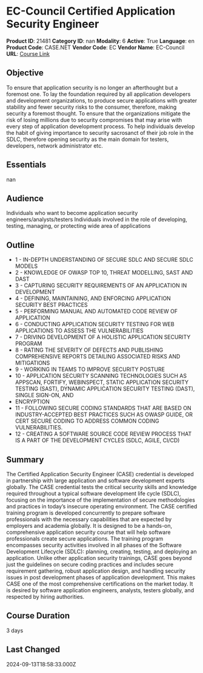 # EC-Council Certified Application Security Engineer

**Product ID**: 21481
**Category ID**: nan
**Modality**: 6
**Active**: True
**Language**: en
**Product Code**: CASE.NET
**Vendor Code**: EC
**Vendor Name**: EC-Council
**URL**: [Course Link](https://www.fastlaneus.com/course/ec-case.net)

## Objective
To ensure that application security is no longer an afterthought but a foremost one. To lay the foundation required by all application developers and development organizations, to produce secure applications with greater stability and fewer security risks to the consumer, therefore, making security a foremost thought. To ensure that the organizations mitigate the risk of losing millions due to security compromises that may arise with every step of application development process. To help individuals develop the habit of giving importance to security sacrosanct of their job role in the SDLC, therefore opening security as the main domain for testers, developers, network administrator etc.

## Essentials
nan

## Audience
Individuals who want to become application security engineers/analysts/testers Individuals involved in the role of developing, testing, managing, or protecting wide area of applications

## Outline
- 1 - IN-DEPTH UNDERSTANDING OF SECURE SDLC AND SECURE SDLC MODELS
- 2 - KNOWLEDGE OF OWASP TOP 10, THREAT MODELLING, SAST AND DAST
- 3 - CAPTURING SECURITY REQUIREMENTS OF AN APPLICATION IN DEVELOPMENT
- 4 - DEFINING, MAINTAINING, AND ENFORCING APPLICATION SECURITY BEST PRACTICES
- 5 - PERFORMING MANUAL AND AUTOMATED CODE REVIEW OF APPLICATION
- 6 - CONDUCTING APPLICATION SECURITY TESTING FOR WEB APPLICATIONS TO ASSESS THE VULNERABILITIES
- 7 - DRIVING DEVELOPMENT OF A HOLISTIC APPLICATION SECURITY PROGRAM
- 8 - RATING THE SEVERITY OF DEFECTS AND PUBLISHING COMPREHENSIVE REPORTS DETAILING ASSOCIATED RISKS AND MITIGATIONS
- 9 - WORKING IN TEAMS TO IMPROVE SECURITY POSTURE
- 10 - APPLICATION SECURITY SCANNING TECHNOLOGIES SUCH AS APPSCAN, FORTIFY, WEBINSPECT, STATIC APPLICATION SECURITY TESTING (SAST), DYNAMIC APPLICATION SECURITY TESTING (DAST), SINGLE SIGN-ON, AND
- ENCRYPTION
- 11 - FOLLOWING SECURE CODING STANDARDS THAT ARE BASED ON INDUSTRY-ACCEPTED BEST PRACTICES SUCH AS OWASP GUIDE, OR CERT SECURE CODING TO ADDRESS COMMON CODING VULNERABILITIES.
- 12 - CREATING A SOFTWARE SOURCE CODE REVIEW PROCESS THAT IS A PART OF THE DEVELOPMENT CYCLES (SDLC, AGILE, CI/CD)

## Summary
The Certified Application Security Engineer (CASE) credential is developed in partnership with large application and software development experts globally. The CASE credential tests the critical security skills and knowledge required throughout a typical software development life cycle (SDLC), focusing on the importance of the implementation of secure methodologies and practices in today’s insecure operating environment. The CASE certified training program is developed concurrently to prepare software professionals with the necessary capabilities that are expected by employers and academia globally. It is designed to be a hands-on, comprehensive application security course that will help software professionals create secure applications. The training program encompasses security activities involved in all phases of the Software Development Lifecycle (SDLC): planning, creating, testing, and deploying an application. Unlike other application security trainings, CASE goes beyond just the guidelines on secure coding practices and includes secure requirement gathering, robust application design, and handling security issues in post development phases of application development. This makes CASE one of the most comprehensive certifications on the market today. It is desired by software application engineers, analysts, testers globally, and respected by hiring authorities.

## Course Duration
3 days

## Last Changed
2024-09-13T18:58:33.000Z
